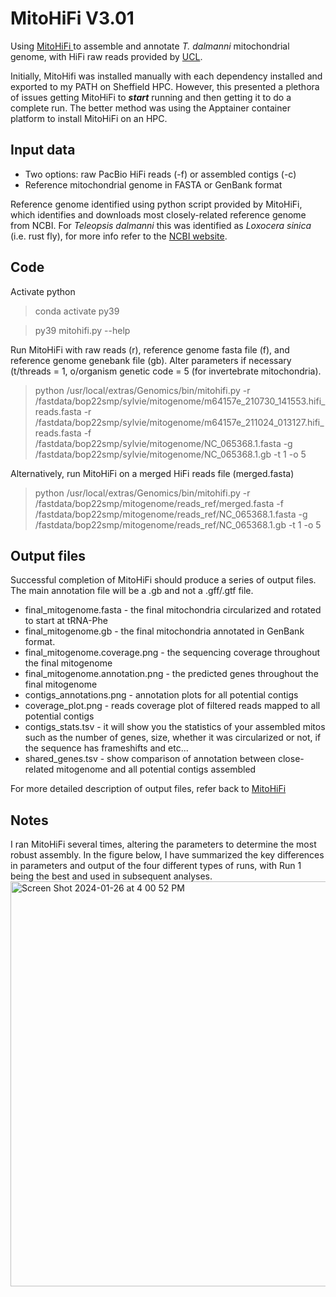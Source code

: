 # **MitoHiFi V3.01**

Using [MitoHiFi ](https://github.com/marcelauliano/MitoHiFi) to assemble and annotate  _T. dalmanni_ mitochondrial genome, with HiFi raw reads provided by [UCL](https://www.ucl.ac.uk/~ucbhpom/).

Initially, MitoHifi was installed manually with each dependency installed and exported to my PATH on Sheffield HPC. However, this presented a plethora of issues getting MitoHiFi to ***start*** running and then getting it to do a complete run. The better method was using the Apptainer container platform to install MitoHiFi on an HPC.

## Input data

- Two options: raw PacBio HiFi reads (-f) or assembled contigs (-c)
- Reference mitochondrial genome in FASTA or GenBank format

Reference genome identified using python script provided by MitoHiFi, which identifies and downloads most closely-related reference genome from NCBI. For *Teleopsis dalmanni* this was identified as *Loxocera sinica* (i.e. rust fly), for more info refer to the [NCBI website](https://www.ncbi.nlm.nih.gov/nuccore/NC_065368.1).

## Code

Activate python
> conda activate py39

> py39 mitohifi.py --help

Run MitoHiFi with raw reads (r), reference genome fasta file (f), and reference genome genebank file (gb).
Alter parameters if necessary (t/threads = 1, o/organism genetic code = 5 (for invertebrate mitochondria).
> python /usr/local/extras/Genomics/bin/mitohifi.py -r /fastdata/bop22smp/sylvie/mitogenome/m64157e_210730_141553.hifi_reads.fasta -r /fastdata/bop22smp/sylvie/mitogenome/m64157e_211024_013127.hifi_reads.fasta -f /fastdata/bop22smp/sylvie/mitogenome/NC_065368.1.fasta -g /fastdata/bop22smp/sylvie/mitogenome/NC_065368.1.gb -t 1 -o 5

Alternatively, run MitoHiFi on a merged HiFi reads file (merged.fasta)
> python /usr/local/extras/Genomics/bin/mitohifi.py -r /fastdata/bop22smp/mitogenome/reads_ref/merged.fasta -f /fastdata/bop22smp/mitogenome/reads_ref/NC_065368.1.fasta -g /fastdata/bop22smp/mitogenome/reads_ref/NC_065368.1.gb -t 1 -o 5

## Output files

Successful completion of MitoHiFi should produce a series of output files. The main annotation file will be a .gb and not a .gff/.gtf file.
- final_mitogenome.fasta - the final mitochondria circularized and rotated to start at tRNA-Phe
- final_mitogenome.gb - the final mitochondria annotated in GenBank format.
- final_mitogenome.coverage.png - the sequencing coverage throughout the final mitogenome
- final_mitogenome.annotation.png - the predicted genes throughout the final mitogenome
- contigs_annotations.png - annotation plots for all potential contigs
- coverage_plot.png - reads coverage plot of filtered reads mapped to all potential contigs
- contigs_stats.tsv - it will show you the statistics of your assembled mitos such as the number of genes, size, whether it was circularized or not, if the sequence has frameshifts and etc...
- shared_genes.tsv - show comparison of annotation between close-related mitogenome and all potential contigs assembled

For more detailed description of output files, refer back to [MitoHiFi ](https://github.com/marcelauliano/MitoHiFi)

## Notes
I ran MitoHiFi several times, altering the parameters to determine the most robust assembly. In the figure below, I have summarized the key differences in parameters and output of the four different types of runs, with Run 1 being the best and used in subsequent analyses.
<img width="648" alt="Screen Shot 2024-01-26 at 4 00 52 PM" src="https://github.com/sylviemarie/Stalk-Eyed-Fly-Genomics/assets/116887272/b511b0e4-dd2e-47af-bb21-a085186596fc">


